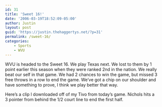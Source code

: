 ```yaml
---
id: 31
title: 'Sweet 16!'
date: '2006-03-19T18:52:09-05:00'
author: Justin
layout: post
guid: 'https://justin.thehaggertys.net/?p=31'
permalink: /sweet-16/
categories:
    - Sports
    - WVU
---
```


WVU is headed to the Sweet 16. We play Texas next. We lost to them by 1 point earlier this season when they were ranked 2nd in the nation. We really beat our self in that game. We had 2 chances to win the game, but missed 3 free throws in a row to end the game. We’ve got a chip on our shoulder and have something to prove, I think we play better that way.

Here’s a clip I downloaded off of my Tivo from today’s game. Nichols hits a 3 pointer from behind the 1/2 court line to end the first half.  
<object height="350" width="425"><param name="movie" value="https://www.youtube.com/v/yTP8Hg3jOQQ"></param><embed height="350" src="https://www.youtube.com/v/yTP8Hg3jOQQ" type="application/x-shockwave-flash" width="425"></embed></object>